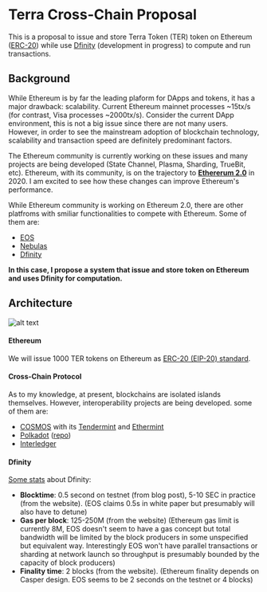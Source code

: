 # Terra Cross-Chain Proposal

This is a proposal to issue and store Terra Token (TER) token on Ethereum ([ERC-20](https://github.com/ethereum/EIPs/blob/master/EIPS/eip-20.md)) while use [Dfinity](https://dfinity.org/) (development in progress) to compute and run transactions.

## Background
While Ethereum is by far the leading plaform for DApps and tokens, it has a major drawback: scalability. Current Ethereum mainnet processes ~15tx/s (for contrast, Visa processes ~2000tx/s). Consider the current DApp environment, this is not a big issue since there are not many users. However, in order to see the mainstream adoption of blockchain technology, scalability and transaction speed are definitely predominant factors.

The Ethereum community is currently working on these issues and many projects are being developed (State Channel, Plasma, Sharding, TrueBit, etc). Ethereum, with its community, is on the trajectory to [**Ethererum 2.0**](https://medium.com/rocket-pool/ethereum-2-0-76d0c8a76605) in 2020. I am excited to see how these changes can improve Ethereum's performance.

While Ethereum community is working on Ethereum 2.0, there are other platfroms with smiliar functionalities to compete with Ethereum. Some of them are:
* [EOS](https://eos.io/)
* [Nebulas](https://nebulas.io/)
* [Dfinity](https://dfinity.org/)

**In this case, I propose a system that issue and store token on Ethereum and uses Dfinity for computation.**

## Architecture
![alt text](https://github.com/wellkochi/Terra/blob/master/Cross-Chain.jpeg)

#### Ethereum
We will issue 1000 TER tokens on Ethereum as [ERC-20 (EIP-20) standard](https://github.com/ConsenSys/Tokens/blob/master/contracts/eip20/EIP20Interface.sol). 
#### Cross-Chain Protocol
As to my knowledge, at present, blockchains are isolated islands themselves. However, interoperability projects are being developed. some of them are:
* [COSMOS](https://cosmos.network/) with its [Tendermint](https://tendermint.com/) and [Ethermint](https://github.com/cosmos/ethermint)
* [Polkadot](https://polkadot.network/) ([repo](https://github.com/paritytech/polkadot))
* [Interledger](https://interledger.org/)
#### Dfinity
[Some stats](https://www.reddit.com/r/dfinity/comments/8abkb0/how_many_transactions_per_second_can_dfinity_do/) about Dfinity:
* **Blocktime**: 0.5 second on testnet (from blog post), 5-10 SEC in practice (from the website). (EOS claims 0.5s in white paper but presumably will also have to detune)
* **Gas per block**: 125-250M (from the website) (Ethereum gas limit is currently 8M, EOS doesn't seem to have a gas concept but total bandwidth will be limited by the block producers in some unspecified but equivalent way. Interestingly EOS won't have parallel transactions or sharding at network launch so throughput is presumably bounded by the capacity of block producers)
* **Finality time**: 2 blocks (from the website). (Ethereum finality depends on Casper design. EOS seems to be 2 seconds on the testnet or 4 blocks)

